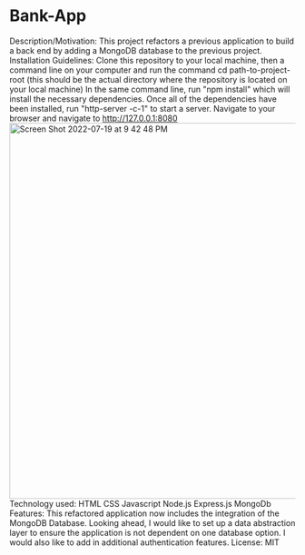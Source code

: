 # Bank-App

Description/Motivation: This project refactors a previous application to build a back end by adding a MongoDB database to the previous project.
Installation Guidelines: Clone this repository to your local machine, then a command line on your computer and run the command cd path-to-project-root (this should be the actual directory where the repository is located on your local machine)
In the same command line, run "npm install" which will install the necessary dependencies. Once all of the dependencies have been installed, run "http-server -c-1" to start a server. Navigate to your browser and navigate to http://127.0.0.1:8080
<img width="662" alt="Screen Shot 2022-07-19 at 9 42 48 PM" src="https://user-images.githubusercontent.com/95260854/179892098-c22a7429-6a81-44b3-937d-2c0707ea40f3.png">
Technology used:
HTML
CSS
Javascript
Node.js
Express.js
MongoDb
Features: This refactored application now includes the integration of the MongoDB Database. Looking ahead, I would like to set up a data abstraction layer to ensure the application is not dependent on one database option. I would also like to add in additional authentication features.
License: MIT
